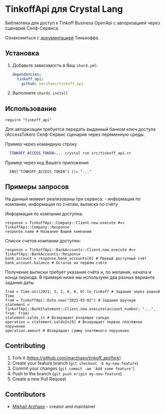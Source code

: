 # TinkoffApi для Crystal Lang

Библиотека для доступ к Tinkoff Business OpenApi с авторизацией через сценарий Селф-Сервиса.

Ознакомиться с [документацией](https://business.tinkoff.ru/openapi/docs) Тинькоффа.

## Установка

1. Добавьте зависимость в Ваш `shard.yml`:

   ```yaml
   dependencies:
     tinkoff_api:
       github: marzhaev/tinkoff_api
   ```

2. Выполните `shards install`

## Использование

```crystal
require "tinkoff_api"
```

Для авторизации требуется передать выданный банком ключ доступа (AccessToken) Селф-Сервис сценария через переменную среды.

Пример через командную строку
```bash
  TINKOFF_ACCESS_TOKEN=... crystal run src/tinkoff_api.cr
```

Пример через код Вашего приложения
```crystal
  ENV["TINKOFF_ACCESS_TOKEN"] ||= "..."
```

## Примеры запросов

На данный момент реализованы три сервиса: - информация по компании, информация по счетам, выписка по счёту

Информация по компании доступна:

```crystal
response = TinkoffApi::Company::Client.new.execute #=> TinkoffApi::Company::Response
response.name # Название Вашей компании
```

Список счетов компании доступен:

```crystal
response = TinkoffApi::BankAccounts::Client.new.execute #=> TinkoffApi::BankAccounts::Response
bank_account = response.bank_accounts[0] # Первый доступный счёт
bank_account.balance # Остаток на первом счёте
```

Получение выписки требует указания счёта и, по желания, начала и конца периода.
В примере ниже мы используем два разных варианта задания даты
```crystal
from = Time.utc(2021, 3, 2, 0, 0, 0).to_tinkoff # Задание через родной Time
from = TinkoffApi::Date.new("2021-03-02") # Задание вручную
statement = TinkoffApi::BankStatement::Client.new.execute(account_number: "...", from: from)
statement.saldo_in # Возвращает входящее сальдо
operation = statement.saldoIn[0] # Возвращает первое платёжное поручение
operation.amount # Возвращает сумму платёжного поручения
```

## Contributing

1. Fork it (<https://github.com/marzhaev/tinkoff_api/fork>)
2. Create your feature branch (`git checkout -b my-new-feature`)
3. Commit your changes (`git commit -am 'Add some feature'`)
4. Push to the branch (`git push origin my-new-feature`)
5. Create a new Pull Request

## Contributors

- [Mikhail Arzhaev](https://github.com/marzhaev) - creator and maintainer

